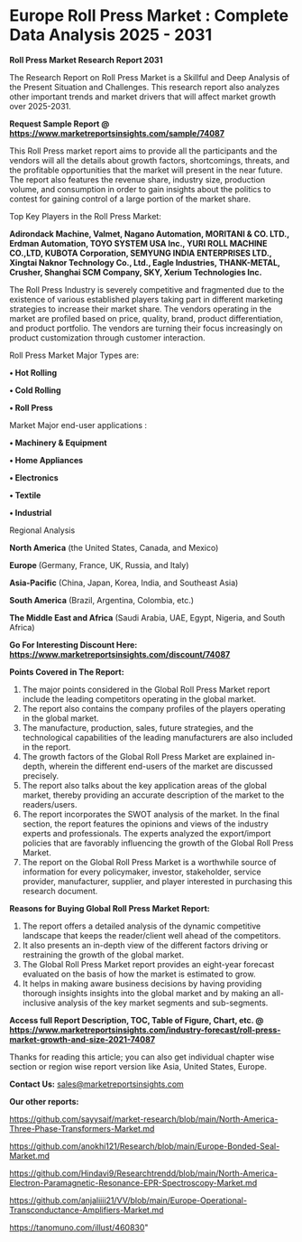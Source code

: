 # Europe Roll Press Market : Complete Data Analysis 2025 - 2031

<strong>Roll Press Market Research Report 2031</strong>

The Research Report on Roll Press Market is a Skillful and Deep Analysis of the Present Situation and Challenges. This research report also analyzes other important trends and market drivers that will affect market growth over 2025-2031.

<strong>Request Sample Report @ <a href=https://www.marketreportsinsights.com/sample/74087>https://www.marketreportsinsights.com/sample/74087</a></strong>

This Roll Press market report aims to provide all the participants and the vendors will all the details about growth factors, shortcomings, threats, and the profitable opportunities that the market will present in the near future. The report also features the revenue share, industry size, production volume, and consumption in order to gain insights about the politics to contest for gaining control of a large portion of the market share.

Top Key Players in the Roll Press Market:

<strong>Adirondack Machine, Valmet, Nagano Automation, MORITANI & CO. LTD., Erdman Automation, TOYO SYSTEM USA Inc., YURI ROLL MACHINE CO.,LTD, KUBOTA Corporation, SEMYUNG INDIA ENTERPRISES LTD., Xingtai Naknor Technology Co., Ltd., Eagle Industries, THANK-METAL, Crusher, Shanghai SCM Company, SKY, Xerium Technologies Inc.</strong>

The Roll Press Industry is severely competitive and fragmented due to the existence of various established players taking part in different marketing strategies to increase their market share. The vendors operating in the market are profiled based on price, quality, brand, product differentiation, and product portfolio. The vendors are turning their focus increasingly on product customization through customer interaction.

Roll Press Market Major Types are:

<strong>• Hot Rolling

• Cold Rolling

• Roll Press</strong>

Market Major end-user applications :

<strong>• Machinery & Equipment

• Home Appliances

• Electronics

• Textile

• Industrial</strong>

Regional Analysis

</u><strong><b>North America</b></strong> (the United States, Canada, and Mexico)

<strong><b>Europe </b></strong>(Germany, France, UK, Russia, and Italy)

<strong><b>Asia-Pacific</b></strong> (China, Japan, Korea, India, and Southeast Asia)

<strong><b>South America</b></strong> (Brazil, Argentina, Colombia, etc.)

<strong><b>The Middle East and Africa</b></strong> (Saudi Arabia, UAE, Egypt, Nigeria, and South Africa)

<strong>Go For Interesting Discount Here: <a href=https://www.marketreportsinsights.com/discount/74087>https://www.marketreportsinsights.com/discount/74087</a></strong>

<strong>Points Covered in The Report:</strong>
<ol>
  <li>The major points considered in the Global Roll Press Market report include the leading competitors operating in the global market.</li>
  <li>The report also contains the company profiles of the players operating in the global market.</li>
  <li>The manufacture, production, sales, future strategies, and the technological capabilities of the leading manufacturers are also included in the report.</li>
  <li>The growth factors of the Global Roll Press Market are explained in-depth, wherein the different end-users of the market are discussed precisely.</li>
  <li>The report also talks about the key application areas of the global market, thereby providing an accurate description of the market to the readers/users.</li>
  <li>The report incorporates the SWOT analysis of the market. In the final section, the report features the opinions and views of the industry experts and professionals. The experts analyzed the export/import policies that are favorably influencing the growth of the Global Roll Press Market.</li>
  <li>The report on the Global Roll Press Market is a worthwhile source of information for every policymaker, investor, stakeholder, service provider, manufacturer, supplier, and player interested in purchasing this research document.</li>
</ol>
<strong>Reasons for Buying Global Roll Press Market Report:</strong>

<ol>
  <li>The report offers a detailed analysis of the dynamic competitive landscape that keeps the reader/client well ahead of the competitors.</li>
  <li>It also presents an in-depth view of the different factors driving or restraining the growth of the global market.</li>
  <li>The Global Roll Press Market report provides an eight-year forecast evaluated on the basis of how the market is estimated to grow.</li>
  <li>It helps in making aware business decisions by having providing thorough insights insights into the global market and by making an all-inclusive analysis of the key market segments and sub-segments.</li>
</ol>
<strong>Access full Report Description, TOC, Table of Figure, Chart, etc. @ <a href=https://www.marketreportsinsights.com/industry-forecast/roll-press-market-growth-and-size-2021-74087>https://www.marketreportsinsights.com/industry-forecast/roll-press-market-growth-and-size-2021-74087</a></strong>


Thanks for reading this article; you can also get individual chapter wise section or region wise report version like Asia, United States, Europe.

<strong>Contact Us:</strong>
sales@marketreportsinsights.com

<strong>Our other reports:</strong>

<a href=https://github.com/sayysaif/market-research/blob/main/North-America-Three-Phase-Transformers-Market.md>https://github.com/sayysaif/market-research/blob/main/North-America-Three-Phase-Transformers-Market.md</a>

<a href=https://github.com/anokhi121/Research/blob/main/Europe-Bonded-Seal-Market.md>https://github.com/anokhi121/Research/blob/main/Europe-Bonded-Seal-Market.md</a>

<a href=https://github.com/Hindavi9/Researchtrendd/blob/main/North-America-Electron-Paramagnetic-Resonance-EPR-Spectroscopy-Market.md>https://github.com/Hindavi9/Researchtrendd/blob/main/North-America-Electron-Paramagnetic-Resonance-EPR-Spectroscopy-Market.md</a>

<a href=https://github.com/anjaliiii21/VV/blob/main/Europe-Operational-Transconductance-Amplifiers-Market.md>https://github.com/anjaliiii21/VV/blob/main/Europe-Operational-Transconductance-Amplifiers-Market.md</a>

<a href=https://tanomuno.com/illust/460830>https://tanomuno.com/illust/460830</a>"

